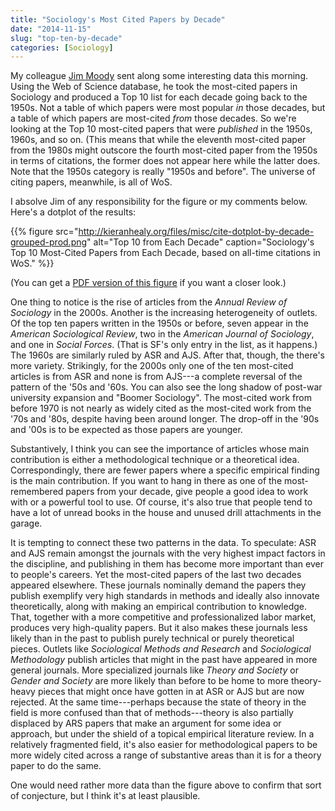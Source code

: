 ```yaml
---
title: "Sociology's Most Cited Papers by Decade"
date: "2014-11-15"
slug: "top-ten-by-decade"
categories: [Sociology]
---
```


My colleague [Jim Moody](http://www.soc.duke.edu/~jmoody77/) sent along some interesting data this morning. Using the Web of Science database, he took the most-cited papers in Sociology and produced a Top 10 list for each decade going back to the 1950s. Not a table of which papers were most popular *in* those decades, but a table of which papers are most-cited *from* those decades. So we're looking at the Top 10 most-cited papers that were *published* in the 1950s, 1960s, and so on. (This means that while the eleventh most-cited paper from the 1980s might outscore the fourth most-cited paper from the 1950s in terms of citations, the former does not appear here while the latter does. Note that the 1950s category is really "1950s and before". The universe of citing papers, meanwhile, is all of WoS.

I absolve Jim of any responsibility for the figure or my comments below. Here's a dotplot of the results:

{{% figure src="http://kieranhealy.org/files/misc/cite-dotplot-by-decade-grouped-prod.png" alt="Top 10 from Each Decade" caption="Sociology's Top 10 Most-Cited Papers from Each Decade, based on all-time citations in WoS." %}}

(You can get a [PDF version of this figure](http://kieranhealy.org/files/misc/cite-dotplot-by-decade-grouped-prod.pdf) if you want a closer look.) 

One thing to notice is the rise of articles from the _Annual Review of Sociology_ in the 2000s. Another is the increasing heterogeneity of outlets. Of the top ten papers written in the 1950s or before, seven appear in the *American Sociological Review*, two in the *American Journal of Sociology*, and one in *Social Forces*. (That is SF's only entry in the list, as it happens.) The 1960s are similarly ruled by ASR and AJS. After that, though, the there's more variety. Strikingly, for the 2000s only one of the ten most-cited articles is from ASR and none is from AJS---a complete reversal of the pattern of the '50s and '60s.  You can also see the long shadow of post-war university expansion and "Boomer Sociology". The most-cited work from before 1970 is not nearly as widely cited as the most-cited work from the '70s and '80s, despite having been around longer. The drop-off in the '90s and '00s is to be expected as those papers are younger.

Substantively, I think you can see the importance of articles whose
main contribution is either a methodological technique or a
theoretical idea. Correspondingly, there are fewer papers where a
specific empirical finding is the main contribution. If you want to
hang in there as one of the most-remembered papers from your decade,
give people a good idea to work with or a powerful tool to use. Of
course, it's also true that people tend to have a lot of unread books
in the house and unused drill attachments in the garage.

It is tempting to connect these two patterns in the data. To
speculate: ASR and AJS remain amongst the journals with the very
highest impact factors in the discipline, and publishing in them has
become more important than ever to people's careers. Yet the
most-cited papers of the last two decades appeared elsewhere. These
journals nominally demand the papers they publish exemplify very high
standards in methods and ideally also innovate theoretically, along
with making an empirical contribution to knowledge. That, together
with a more competitive and professionalized labor market, produces
very high-quality papers. But it also makes these journals less likely
than in the past to publish purely technical or purely theoretical
pieces. Outlets like *Sociological Methods and Research* and
*Sociological Methodology* publish articles that might in the past
have appeared in more general journals. More specialized journals like
*Theory and Society* or *Gender and Society* are more likely than
before to be home to more theory-heavy pieces that might once have
gotten in at ASR or AJS but are now rejected. At the same
time---perhaps because the state of theory in the field is more
confused than that of methods---theory is also partially displaced by
ARS papers that make an argument for some idea or approach, but under
the shield of a topical empirical literature review. In a relatively fragmented field, it's also easier for methodological papers to be more widely cited across a range of substantive areas than it is for a theory paper to do the same.

One would need rather more data than the figure above to confirm that
sort of conjecture, but I think it's at least plausible.




